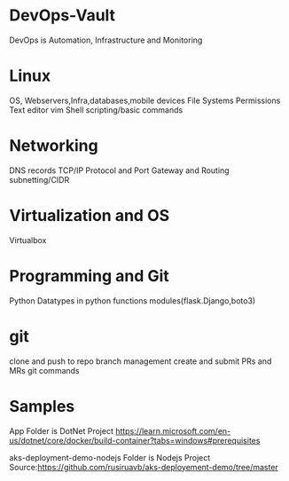 # DevOps-Vault
DevOps is Automation, Infrastructure and Monitoring
# Linux  
OS, Webservers,Infra,databases,mobile devices
File Systems
Permissions
Text editor vim
Shell scripting/basic commands
# Networking
DNS records
TCP/IP Protocol and Port
Gateway and Routing
subnetting/CIDR
# Virtualization and OS
Virtualbox
# Programming and Git
Python
Datatypes in python
functions
modules(flask.Django,boto3)
# git
clone and push to repo
branch management
create and submit PRs and MRs
git commands



# Samples
App Folder is DotNet Project
https://learn.microsoft.com/en-us/dotnet/core/docker/build-container?tabs=windows#prerequisites

aks-deployment-demo-nodejs Folder is Nodejs Project
Source:https://github.com/rusiruavb/aks-deployement-demo/tree/master
